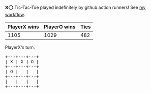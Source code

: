 :x::o: Tic-Tac-Toe played indefinitely by github action runners! See [my workflow](.github/workflows/play.yaml).

|PlayerX wins|PlayerO wins|Ties|
|-|-|-|
|1105|1029|482|

PlayerX's turn.

<pre>
+---+---+---+
| X | X | O |
+---+---+---+
| O |   |   |
+---+---+---+
|   |   |   |
+---+---+---+
</pre>